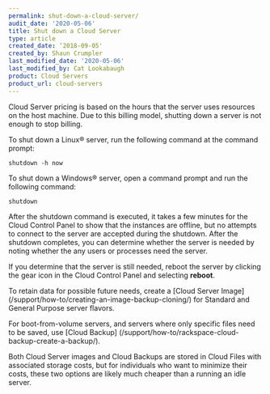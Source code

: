 ```yaml
---
permalink: shut-down-a-cloud-server/
audit_date: '2020-05-06'
title: Shut down a Cloud Server
type: article
created_date: ‘2018-09-05'
created_by: Shaun Crumpler
last_modified_date: '2020-05-06'
last_modified_by: Cat Lookabaugh
product: Cloud Servers
product_url: cloud-servers
---
```


Cloud Server pricing is based on the hours that the server uses resources on the
host machine. Due to this billing model, shutting down a server is not enough to
stop billing. 

To shut down a Linux&reg; server, run the following command at the command prompt:

`shutdown -h now`

To shut down a Windows&reg; server, open a command prompt and run the following command:

`shutdown`

After the shutdown command is executed, it takes a few minutes for the Cloud
Control Panel to show that the instances are offline, but no attempts to connect
to the server are accepted during the shutdown. After the shutdown completes,
you can determine whether the server is needed by noting whether the any users
or processes need the server.

If you determine that the server is still needed, reboot the server by clicking the gear icon in
the Cloud Control Panel and selecting **reboot**.

To retain data for possible future needs, create a 
[Cloud Server Image] (/support/how-to/creating-an-image-backup-cloning/)
for Standard and General Purpose server flavors.

For boot-from-volume servers, and servers where only specific files need to be
saved, use [Cloud Backup] (/support/how-to/rackspace-cloud-backup-create-a-backup/).

Both Cloud Server images and Cloud Backups are stored in Cloud Files with
associated storage costs, but for individuals who want to minimize their costs,
these two options are likely much cheaper than a running an idle server.

